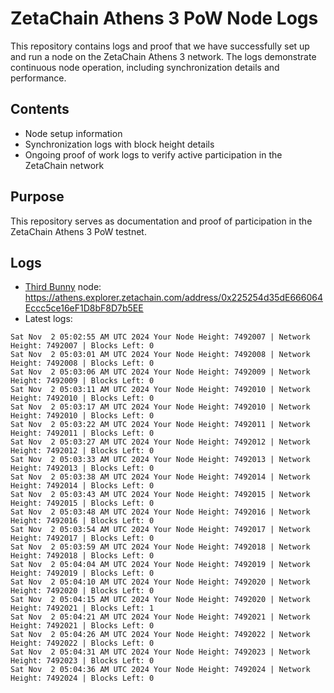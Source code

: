 # ZetaChain Athens 3 PoW Node Logs
This repository contains logs and proof that we have successfully set up and run a node on the ZetaChain Athens 3 network. The logs demonstrate continuous node operation, including synchronization details and performance.

## Contents
- Node setup information
- Synchronization logs with block height details
- Ongoing proof of work logs to verify active participation in the ZetaChain network

## Purpose
This repository serves as documentation and proof of participation in the ZetaChain Athens 3 PoW testnet.

## Logs

- [Third Bunny](https://thirdbunny.xyz/) node: https://athens.explorer.zetachain.com/address/0x225254d35dE666064Eccc5ce16eF1D8bF8D7b5EE
- Latest logs:
```
Sat Nov  2 05:02:55 AM UTC 2024 Your Node Height: 7492007 | Network Height: 7492007 | Blocks Left: 0
Sat Nov  2 05:03:01 AM UTC 2024 Your Node Height: 7492008 | Network Height: 7492008 | Blocks Left: 0
Sat Nov  2 05:03:06 AM UTC 2024 Your Node Height: 7492009 | Network Height: 7492009 | Blocks Left: 0
Sat Nov  2 05:03:11 AM UTC 2024 Your Node Height: 7492010 | Network Height: 7492010 | Blocks Left: 0
Sat Nov  2 05:03:17 AM UTC 2024 Your Node Height: 7492010 | Network Height: 7492010 | Blocks Left: 0
Sat Nov  2 05:03:22 AM UTC 2024 Your Node Height: 7492011 | Network Height: 7492011 | Blocks Left: 0
Sat Nov  2 05:03:27 AM UTC 2024 Your Node Height: 7492012 | Network Height: 7492012 | Blocks Left: 0
Sat Nov  2 05:03:33 AM UTC 2024 Your Node Height: 7492013 | Network Height: 7492013 | Blocks Left: 0
Sat Nov  2 05:03:38 AM UTC 2024 Your Node Height: 7492014 | Network Height: 7492014 | Blocks Left: 0
Sat Nov  2 05:03:43 AM UTC 2024 Your Node Height: 7492015 | Network Height: 7492015 | Blocks Left: 0
Sat Nov  2 05:03:48 AM UTC 2024 Your Node Height: 7492016 | Network Height: 7492016 | Blocks Left: 0
Sat Nov  2 05:03:54 AM UTC 2024 Your Node Height: 7492017 | Network Height: 7492017 | Blocks Left: 0
Sat Nov  2 05:03:59 AM UTC 2024 Your Node Height: 7492018 | Network Height: 7492018 | Blocks Left: 0
Sat Nov  2 05:04:04 AM UTC 2024 Your Node Height: 7492019 | Network Height: 7492019 | Blocks Left: 0
Sat Nov  2 05:04:10 AM UTC 2024 Your Node Height: 7492020 | Network Height: 7492020 | Blocks Left: 0
Sat Nov  2 05:04:15 AM UTC 2024 Your Node Height: 7492020 | Network Height: 7492021 | Blocks Left: 1
Sat Nov  2 05:04:21 AM UTC 2024 Your Node Height: 7492021 | Network Height: 7492021 | Blocks Left: 0
Sat Nov  2 05:04:26 AM UTC 2024 Your Node Height: 7492022 | Network Height: 7492022 | Blocks Left: 0
Sat Nov  2 05:04:31 AM UTC 2024 Your Node Height: 7492023 | Network Height: 7492023 | Blocks Left: 0
Sat Nov  2 05:04:36 AM UTC 2024 Your Node Height: 7492024 | Network Height: 7492024 | Blocks Left: 0
```
